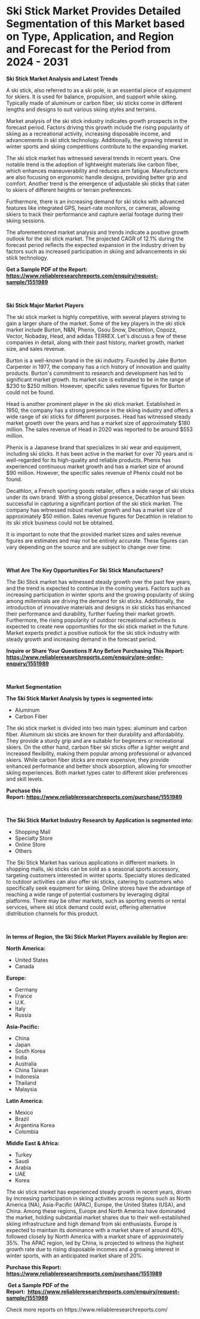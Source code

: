 <p><h1>Ski Stick Market Provides Detailed Segmentation of this Market based on Type, Application, and Region and Forecast for the Period from 2024 - 2031</h1></p><p><strong>Ski Stick Market Analysis and Latest Trends</strong></p>
<p><p>A ski stick, also referred to as a ski pole, is an essential piece of equipment for skiers. It is used for balance, propulsion, and support while skiing. Typically made of aluminum or carbon fiber, ski sticks come in different lengths and designs to suit various skiing styles and terrains.</p><p>Market analysis of the ski stick industry indicates growth prospects in the forecast period. Factors driving this growth include the rising popularity of skiing as a recreational activity, increasing disposable income, and advancements in ski stick technology. Additionally, the growing interest in winter sports and skiing competitions contribute to the expanding market.</p><p>The ski stick market has witnessed several trends in recent years. One notable trend is the adoption of lightweight materials like carbon fiber, which enhances maneuverability and reduces arm fatigue. Manufacturers are also focusing on ergonomic handle designs, providing better grip and comfort. Another trend is the emergence of adjustable ski sticks that cater to skiers of different heights or terrain preferences.</p><p>Furthermore, there is an increasing demand for ski sticks with advanced features like integrated GPS, heart-rate monitors, or cameras, allowing skiers to track their performance and capture aerial footage during their skiing sessions.</p><p>The aforementioned market analysis and trends indicate a positive growth outlook for the ski stick market. The projected CAGR of 12.1% during the forecast period reflects the expected expansion in the industry driven by factors such as increased participation in skiing and advancements in ski stick technology.</p></p>
<p><strong>Get a Sample PDF of the Report:&nbsp; <a href="https://www.reliableresearchreports.com/enquiry/request-sample/1551989">https://www.reliableresearchreports.com/enquiry/request-sample/1551989</a></strong></p>
<p>&nbsp;</p>
<p><strong>Ski Stick Major Market Players</strong></p>
<p><p>The ski stick market is highly competitive, with several players striving to gain a larger share of the market. Some of the key players in the ski stick market include Burton, N&N, Phenix, Gsou Snow, Decathlon, Copozz, Vector, Nobaday, Head, and adidas TERREX. Let's discuss a few of these companies in detail, along with their past history, market growth, market size, and sales revenue.</p><p>Burton is a well-known brand in the ski industry. Founded by Jake Burton Carpenter in 1977, the company has a rich history of innovation and quality products. Burton's commitment to research and development has led to significant market growth. Its market size is estimated to be in the range of $230 to $250 million. However, specific sales revenue figures for Burton could not be found.</p><p>Head is another prominent player in the ski stick market. Established in 1950, the company has a strong presence in the skiing industry and offers a wide range of ski sticks for different purposes. Head has witnessed steady market growth over the years and has a market size of approximately $180 million. The sales revenue of Head in 2020 was reported to be around $553 million.</p><p>Phenix is a Japanese brand that specializes in ski wear and equipment, including ski sticks. It has been active in the market for over 70 years and is well-regarded for its high-quality and reliable products. Phenix has experienced continuous market growth and has a market size of around $90 million. However, the specific sales revenue of Phenix could not be found.</p><p>Decathlon, a French sporting goods retailer, offers a wide range of ski sticks under its own brand. With a strong global presence, Decathlon has been successful in capturing a significant portion of the ski stick market. The company has witnessed robust market growth and has a market size of approximately $50 million. Sales revenue figures for Decathlon in relation to its ski stick business could not be obtained.</p><p>It is important to note that the provided market sizes and sales revenue figures are estimates and may not be entirely accurate. These figures can vary depending on the source and are subject to change over time.</p></p>
<p>&nbsp;</p>
<p><strong>What Are The Key Opportunities For Ski Stick Manufacturers?</strong></p>
<p><p>The Ski Stick market has witnessed steady growth over the past few years, and the trend is expected to continue in the coming years. Factors such as increasing participation in winter sports and the growing popularity of skiing among millennials are driving the demand for ski sticks. Additionally, the introduction of innovative materials and designs in ski sticks has enhanced their performance and durability, further fueling their market growth. Furthermore, the rising popularity of outdoor recreational activities is expected to create new opportunities for the ski stick market in the future. Market experts predict a positive outlook for the ski stick industry with steady growth and increasing demand in the forecast period.</p></p>
<p><strong>Inquire or Share Your Questions If Any Before Purchasing This Report: <a href="https://www.reliableresearchreports.com/enquiry/pre-order-enquiry/1551989">https://www.reliableresearchreports.com/enquiry/pre-order-enquiry/1551989</a></strong></p>
<p>&nbsp;</p>
<p><strong>Market Segmentation</strong></p>
<p><strong>The Ski Stick Market Analysis by types is segmented into:</strong></p>
<p><ul><li>Aluminum</li><li>Carbon Fiber</li></ul></p>
<p><p>The ski stick market is divided into two main types: aluminum and carbon fiber. Aluminum ski sticks are known for their durability and affordability. They provide a sturdy grip and are suitable for beginners or recreational skiers. On the other hand, carbon fiber ski sticks offer a lighter weight and increased flexibility, making them popular among professional or advanced skiers. While carbon fiber sticks are more expensive, they provide enhanced performance and better shock absorption, allowing for smoother skiing experiences. Both market types cater to different skier preferences and skill levels.</p></p>
<p><strong>Purchase this Report:&nbsp;<a href="https://www.reliableresearchreports.com/purchase/1551989">https://www.reliableresearchreports.com/purchase/1551989</a></strong></p>
<p>&nbsp;</p>
<p><strong>The Ski Stick Market Industry Research by Application is segmented into:</strong></p>
<p><ul><li>Shopping Mall</li><li>Specialty Store</li><li>Online Store</li><li>Others</li></ul></p>
<p><p>The Ski Stick Market has various applications in different markets. In shopping malls, ski sticks can be sold as a seasonal sports accessory, targeting customers interested in winter sports. Specialty stores dedicated to outdoor activities can also offer ski sticks, catering to customers who specifically seek equipment for skiing. Online stores have the advantage of reaching a wide range of potential customers by leveraging digital platforms. There may be other markets, such as sporting events or rental services, where ski stick demand could exist, offering alternative distribution channels for this product.</p></p>
<p>&nbsp;</p>
<p><strong>In terms of Region, the Ski Stick Market Players available by Region are:</strong></p>
<p>
    <p> <strong> North America: </strong>
        <ul>
            <li>United States</li>
            <li>Canada</li>
        </ul>
        </p> 
    <p> <strong> Europe: </strong>
        <ul>
            <li>Germany</li>
            <li>France</li>
            <li>U.K.</li>
            <li>Italy</li>
            <li>Russia</li>
        </ul>
        </p> 
    <p> <strong> Asia-Pacific: </strong>
        <ul>
            <li>China</li>
            <li>Japan</li>
            <li>South Korea</li>
            <li>India</li>
            <li>Australia</li>
            <li>China Taiwan</li>
            <li>Indonesia</li>
            <li>Thailand</li>
            <li>Malaysia</li>
        </ul>
        </p> 
    <p> <strong> Latin America: </strong>
        <ul>
            <li>Mexico</li>
            <li>Brazil</li>
            <li>Argentina Korea</li>
            <li>Colombia</li>
        </ul>
        </p> 
    <p> <strong> Middle East & Africa: </strong>
        <ul>
            <li>Turkey</li>
            <li>Saudi</li>
            <li>Arabia</li>
            <li>UAE</li>
            <li>Korea</li>
        </ul>
    </p>
    </p>
<p><p>The ski stick market has experienced steady growth in recent years, driven by increasing participation in skiing activities across regions such as North America (NA), Asia-Pacific (APAC), Europe, the United States (USA), and China. Among these regions, Europe and North America have dominated the market, holding substantial market shares due to their well-established skiing infrastructure and high demand from ski enthusiasts. Europe is expected to maintain its dominance with a market share of around 40%, followed closely by North America with a market share of approximately 35%. The APAC region, led by China, is projected to witness the highest growth rate due to rising disposable incomes and a growing interest in winter sports, with an anticipated market share of 20%.</p></p>
<p><strong>Purchase this Report: <a href="https://www.reliableresearchreports.com/purchase/1551989">https://www.reliableresearchreports.com/purchase/1551989</a></strong></p>
<p>&nbsp;<strong>Get a Sample PDF of the Report:&nbsp;&nbsp;<a href="https://www.reliableresearchreports.com/enquiry/request-sample/1551989">https://www.reliableresearchreports.com/enquiry/request-sample/1551989</a></strong></p>
<p><strong></strong></p>
<p>Check more reports on https://www.reliableresearchreports.com/</p>